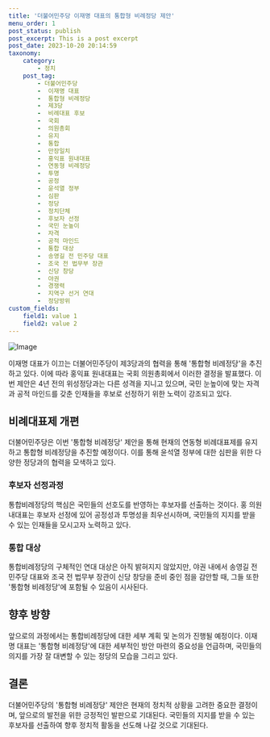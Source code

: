 ```yaml
---
title: '더불어민주당 이재명 대표의 통합형 비례정당 제안'
menu_order: 1
post_status: publish
post_excerpt: This is a post excerpt
post_date: 2023-10-20 20:14:59
taxonomy:
    category:
        - 정치
    post_tag:
        - 더불어민주당
        -  이재명 대표
        -  통합형 비례정당
        -  제3당
        -  비례대표 후보
        -  국회
        -  의원총회
        -  유지
        -  통합
        -  만장일치
        -  홍익표 원내대표
        -  연동형 비례정당
        -  투명
        -  공정
        -  윤석열 정부
        -  심판
        -  정당
        -  정치단체
        -  후보자 선정
        -  국민 눈높이
        -  자격
        -  공적 마인드
        -  통합 대상
        -  송영길 전 민주당 대표
        -  조국 전 법무부 장관
        -  신당 창당
        -  야권
        -  경쟁력
        -  지역구 선거 연대
        -  정당방위
custom_fields:
    field1: value 1
    field2: value 2
---
```


![Image](https://imgnews.pstatic.net/image/123/2024/02/06/0002327048_001_20240206174001267.jpg?type=w647)


이재명 대표가 이끄는 더불어민주당이 제3당과의 협력을 통해 '통합형 비례정당'을 추진하고 있다. 이에 따라 홍익표 원내대표는 국회 의원총회에서 이러한 결정을 발표했다. 이번 제안은 4년 전의 위성정당과는 다른 성격을 지니고 있으며, 국민 눈높이에 맞는 자격과 공적 마인드를 갖춘 인재들을 후보로 선정하기 위한 노력이 강조되고 있다.

## 비례대표제 개편
더불어민주당은 이번 '통합형 비례정당' 제안을 통해 현재의 연동형 비례대표제를 유지하고 통합형 비례정당을 추진할 예정이다. 이를 통해 윤석열 정부에 대한 심판을 위한 다양한 정당과의 협력을 모색하고 있다.

### 후보자 선정과정
통합비례정당의 핵심은 국민들의 선호도를 반영하는 후보자를 선출하는 것이다. 홍 의원내대표는 후보자 선정에 있어 공정성과 투명성을 최우선시하며, 국민들의 지지를 받을 수 있는 인재들을 모시고자 노력하고 있다.

### 통합 대상
통합비례정당의 구체적인 연대 대상은 아직 밝혀지지 않았지만, 야권 내에서 송영길 전 민주당 대표와 조국 전 법무부 장관이 신당 창당을 준비 중인 점을 감안할 때, 그들 또한 '통합형 비례정당'에 포함될 수 있음이 시사된다.

## 향후 방향
앞으로의 과정에서는 통합비례정당에 대한 세부 계획 및 논의가 진행될 예정이다. 이재명 대표는 '통합형 비례정당'에 대한 세부적인 방안 마련의 중요성을 언급하며, 국민들의 의지를 가장 잘 대변할 수 있는 정당의 모습을 그리고 있다.

## 결론
더불어민주당의 '통합형 비례정당' 제안은 현재의 정치적 상황을 고려한 중요한 결정이며, 앞으로의 발전을 위한 긍정적인 발판으로 기대된다. 국민들의 지지를 받을 수 있는 후보자를 선출하여 향후 정치적 활동을 선도해 나갈 것으로 기대된다.
